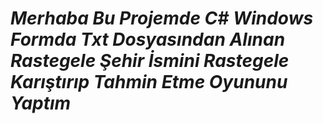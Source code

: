 # ***Merhaba Bu Projemde C# Windows Formda Txt Dosyasından Alınan Rastegele Şehir İsmini Rastegele Karıştırıp Tahmin Etme Oyununu Yaptım***
